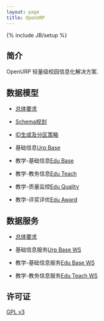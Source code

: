 ```yaml
---
layout: page
title: OpenURP
---
```

{% include JB/setup %}

## 简介

OpenURP 轻量级校园信息化解决方案.

## 数据模型

* [总体要求](/model/index.html)
* [Schema规划](/model/schema.html)
* [ID生成及分区策略](/model/partition.html)

* 基础信息[Urp Base](/model/base/index.html)
* 教学-基础信息[Edu Base](/model/edu-base/index.html)
* 教学-教务信息[Edu Teach](/model/edu-teach/index.html)
* 教学-质量监控[Edu Quality](/model/edu-quality/index.html)
* 教学-评奖评优[Edu Award](/model/edu-award/index.html)

## 数据服务

* [总体要求](/ds/index.html)

* 基础信息服务[Urp Base WS](/ds/base/index.html)
* 教学-基础信息服务[Edu Base WS](/ds/edu-base/index.html)
* 教学-教务信息服务[Edu Teach WS](/ds/edu-teach/index.html)

## 许可证
[GPL v3](http://www.gnu.org/licenses/gpl.txt)

